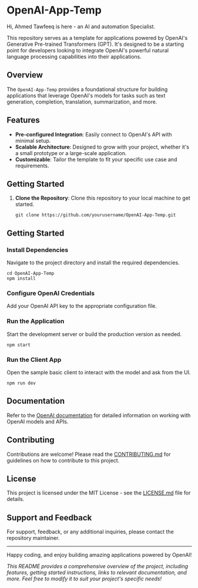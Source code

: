 # OpenAI-App-Temp

Hi, Ahmed Tawfeeq is here - an AI and automation Specialist.

This repository serves as a template for applications powered by OpenAI's Generative Pre-trained Transformers (GPT). It's designed to be a starting point for developers looking to integrate OpenAI's powerful natural language processing capabilities into their applications.

## Overview

The `OpenAI-App-Temp` provides a foundational structure for building applications that leverage OpenAI's models for tasks such as text generation, completion, translation, summarization, and more.

## Features

- **Pre-configured Integration**: Easily connect to OpenAI's API with minimal setup.
- **Scalable Architecture**: Designed to grow with your project, whether it's a small prototype or a large-scale application.
- **Customizable**: Tailor the template to fit your specific use case and requirements.

## Getting Started

1. **Clone the Repository**: Clone this repository to your local machine to get started.

   ```
   git clone https://github.com/yourusername/OpenAI-App-Temp.git
   ```

## Getting Started

### Install Dependencies

Navigate to the project directory and install the required dependencies.

    
    cd OpenAI-App-Temp
    npm install
    

### Configure OpenAI Credentials

Add your OpenAI API key to the appropriate configuration file.


### Run the Application

Start the development server or build the production version as needed.

    
    npm start


### Run the Client App

Open the sample basic client to interact with the model and ask from the UI.
    
    
    npm run dev
    

## Documentation

Refer to the [OpenAI documentation](https://platform.openai.com/docs/) for detailed information on working with OpenAI models and APIs.

## Contributing

Contributions are welcome! Please read the [CONTRIBUTING.md](CONTRIBUTING.md) for guidelines on how to contribute to this project.

## License

This project is licensed under the MIT License - see the [LICENSE.md](LICENSE.md) file for details.

## Support and Feedback

For support, feedback, or any additional inquiries, please contact the repository maintainer.

---

Happy coding, and enjoy building amazing applications powered by OpenAI!


*This README provides a comprehensive overview of the project, including features, getting started instructions, links to relevant documentation, and more. Feel free to modify it to suit your project's specific needs!*
